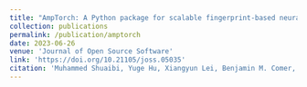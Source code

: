 ```yaml
---
title: "AmpTorch: A Python package for scalable fingerprint-based neural network training on multi-element systems with integrated uncertainty quantification"
collection: publications
permalink: /publication/amptorch
date: 2023-06-26
venue: 'Journal of Open Source Software'
link: 'https://doi.org/10.21105/joss.05035'
citation: 'Muhammed Shuaibi, Yuge Hu, Xiangyun Lei, Benjamin M. Comer, Matt Adams, Jacob Paras, <b>Rui Qi Chen</b>, Eric Musa, Joseph Musielewicz, Andrew A. Peterson, Andrew J. Medford, Zachary Ulissi. AmpTorch: A Python package for scalable fingerprint-based neural network training on multi-element systems with integrated uncertainty quantification. <i>JOSS 2023</i>'
---
```

